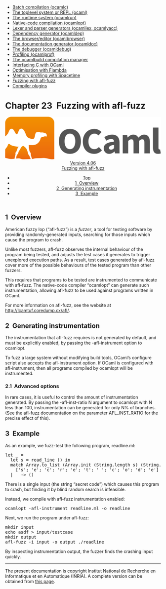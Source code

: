 <!-- ((! set title Manual !)) ((! set documentation !)) ((! set manual !)) ((! set nobreadcrumb !)) -->
<div class="manual content"><ul class="part_menu"><li><a href="comp.html">Batch compilation (ocamlc)</a></li><li><a href="toplevel.html">The toplevel system or REPL (ocaml)</a></li><li><a href="runtime.html">The runtime system (ocamlrun)</a></li><li><a href="native.html">Native-code compilation (ocamlopt)</a></li><li><a href="lexyacc.html">Lexer and parser generators (ocamllex, ocamlyacc)</a></li><li><a href="depend.html">Dependency generator (ocamldep)</a></li><li><a href="browser.html">The browser/editor (ocamlbrowser)</a></li><li><a href="ocamldoc.html">The documentation generator (ocamldoc)</a></li><li><a href="debugger.html">The debugger (ocamldebug)</a></li><li><a href="profil.html">Profiling (ocamlprof)</a></li><li><a href="manual033.html">The ocamlbuild compilation manager</a></li><li><a href="intfc.html">Interfacing C with OCaml</a></li><li><a href="flambda.html">Optimisation with Flambda</a></li><li><a href="spacetime.html">Memory profiling with Spacetime</a></li><li class="active"><a href="afl-fuzz.html">Fuzzing with afl-fuzz</a></li><li><a href="plugins.html">Compiler plugins</a></li></ul>




<h1 class="chapter" id="sec536"><span>Chapter 23</span>&nbsp;&nbsp;Fuzzing with afl-fuzz</h1>
<header><nav class="toc brand"><a class="brand" href="https://ocaml.org/"><img src="colour-logo-gray.svg" class="svg" alt="OCaml"></a></nav><nav class="toc"><div class="toc_version"><a href="/docs" id="version-select">Version 4.06</a></div><div class="toc_title"><a href="#">Fuzzing with afl-fuzz</a></div><ul><li class="top"><a href="#">Top</a></li>
<li><a href="afl-fuzz.html#sec537">1&nbsp;&nbsp;Overview</a>
</li><li><a href="afl-fuzz.html#sec538">2&nbsp;&nbsp;Generating instrumentation</a>
</li><li><a href="afl-fuzz.html#sec540">3&nbsp;&nbsp;Example</a>
</li></ul></nav></header>

<h2 class="section" id="sec537">1&nbsp;&nbsp;Overview</h2>
<p>American fuzzy lop (“afl-fuzz”) is a <em>fuzzer</em>, a tool for
testing software by providing randomly-generated inputs, searching for
those inputs which cause the program to crash.</p><p>Unlike most fuzzers, afl-fuzz observes the internal behaviour of the
program being tested, and adjusts the test cases it generates to
trigger unexplored execution paths. As a result, test cases generated
by afl-fuzz cover more of the possible behaviours of the tested
program than other fuzzers.</p><p>This requires that programs to be tested are instrumented to
communicate with afl-fuzz. The native-code compiler “ocamlopt” can
generate such instrumentation, allowing afl-fuzz to be used against
programs written in OCaml.</p><p>For more information on afl-fuzz, see the website at
<a href="http://lcamtuf.coredump.cx/afl/">http://lcamtuf.coredump.cx/afl/</a>.
</p>
<h2 class="section" id="sec538">2&nbsp;&nbsp;Generating instrumentation</h2>
<p>The instrumentation that afl-fuzz requires is not generated by
default, and must be explicitly enabled, by passing the <span class="c003">-afl-instrument</span> option to <span class="c003">ocamlopt</span>.</p><p>To fuzz a large system without modifying build tools, OCaml’s <span class="c003">configure</span> script also accepts the <span class="c003">afl-instrument</span> option. If
OCaml is configured with <span class="c003">afl-instrument</span>, then all programs
compiled by <span class="c003">ocamlopt</span> will be instrumented.</p>
<h3 class="subsection" id="sec539">2.1&nbsp;&nbsp;Advanced options</h3>
<p>In rare cases, it is useful to control the amount of instrumentation
generated. By passing the <span class="c003">-afl-inst-ratio N</span> argument to <span class="c003">ocamlopt</span> with <span class="c003">N</span> less than 100, instrumentation can be
generated for only N% of branches. (See the afl-fuzz documentation on
the parameter <span class="c003">AFL_INST_RATIO</span> for the precise effect of this).</p>
<h2 class="section" id="sec540">3&nbsp;&nbsp;Example</h2>
<p>As an example, we fuzz-test the following program, <span class="c003">readline.ml</span>:</p><pre>let _ =
  let s = read_line () in
  match Array.to_list (Array.init (String.length s) (String.get s)) with
    ['s'; 'e'; 'c'; 'r'; 'e'; 't'; ' '; 'c'; 'o'; 'd'; 'e'] -&gt; failwith "uh oh"
  | _ -&gt; ()
</pre><p>
There is a single input (the string “secret code”) which causes this
program to crash, but finding it by blind random search is infeasible.</p><p>Instead, we compile with afl-fuzz instrumentation enabled:
</p><pre>ocamlopt -afl-instrument readline.ml -o readline
</pre><p>Next, we run the program under afl-fuzz:
</p><pre>mkdir input
echo asdf &gt; input/testcase
mkdir output
afl-fuzz -i input -o output ./readline
</pre><p>By inspecting instrumentation output, the fuzzer finds the crashing input quickly.

</p>
<hr>





<div class="copyright">The present documentation is copyright Institut National de Recherche en Informatique et en Automatique (INRIA). A complete version can be obtained from <a href="http://caml.inria.fr/pub/docs/manual-ocaml/">this page</a>.</div></div>
